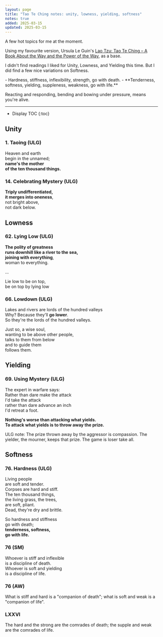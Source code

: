 ```yaml
---
layout: page
title: "Tao Te Ching notes: unity, lowness, yielding, softness"
notes: true
added: 2025-03-15
updated: 2025-03-15
---
```


A few hot topics for me at the moment.

Using my favourite version, Ursula Le Guin's [Lao Tzu: Tao Te Ching – A Book About the Way and the Power of the Way](https://www.ursulakleguin.com/lao-tzu-the-tao-te-ching), as a base.

I didn't find readings I liked for Unity, Lowness, and Yielding this time. But I did find a few nice variations on Softness.

<div markdown="1" class="boxout-light">
- Hardness, stiffness, inflexibility, strength, go with death.
- **Tenderness, softness, yielding, suppleness, weakness, go with life.**
</div>

Reacting and responding, bending and bowing under pressure, means you're alive.

---

* Display TOC
{:toc}

## Unity

### 1. Taoing (ULG)

Heaven and earth<br>
begin in the unnamed;<br>
<strong>name's the mother<br>
of the ten thousand things.</strong>

### 14. Celebrating Mystery (ULG)

<strong>Triply undifferentiated,<br>
it merges into oneness</strong>,<br>
not bright above,<br>
not dark below.

## Lowness

### 62. Lying Low (ULG)

<strong>The polity of greatness<br>
runs downhill like a river to the sea,<br>
joining with everything</strong>,<br>
woman to everything.

...

Lie low to be on top,<br>
be on top by lying low

### 66. Lowdown (ULG)

Lakes and rivers are lords of the hundred valleys<br>
Why? Because they'll **go lower**.<br>
So they're the lords of the hundred valleys.

Just so, a wise soul,<br>
wanting to be above other people,<br>
talks to them from below<br>
and to guide them<br>
follows them.<br>

## Yielding

### 69. Using Mystery (ULG)

The expert in warfare says:<br>
Rather than dare make the attack<br>
I'd take the attack<br>
rather than dare advance an inch<br>
I'd retreat a foot.

<strong>Nothing's worse than attacking what yields.<br>
To attack what yields is to throw away the prize.</strong>

ULG note: The prize thrown away by the aggressor is compassion. The yielder, the mourner, keeps that prize. The game is loser take all.

## Softness

### 76. Hardness (ULG)

Living people<br>
are soft and tender.<br>
Corpses are hard and stiff.<br>
The ten thousand things,<br>
the living grass, the trees,<br>
are soft, pliant.<br>
Dead, they're dry and brittle.

So hardness and stiffness<br>
go with death;<br>
<strong>tenderness, softness,<br>
go with life.</strong>

### 76 (SM)

Whoever is stiff and inflexible<br>
is a discipline of death.<br>
Whoever is soft and yielding<br>
is a discipline of life.

### 76 (AW)

What is stiff and hard is a "companion of death"; what is soft and weak is a "companion of life".

### LXXVI

The hard and the strong are the comrades of death; the supple and weak are the comrades of life.
